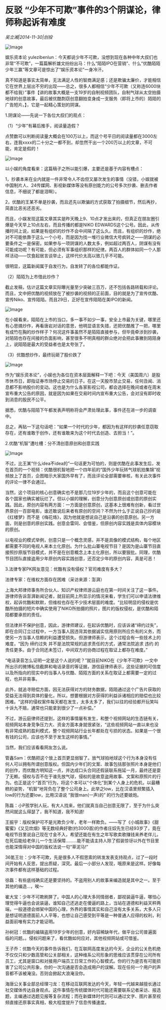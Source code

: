 # 反驳 “少年不可欺”事件的3个阴谋论，律师称起诉有难度

*吴立湘|2014-11-30|创投*

![Image](http://p2.pstatp.com/large/pgc-image/152205881460639aef0efc2)

娱乐资本论 yulezibenlun：今天都说少年不可欺，没想到现在各种中年大叔们也非常“不可欺”，一篇篇解析雄文纷纷出马：什么“陌陌IPO在营销”、什么“优酷陌陌少年三赢”等文章可是惊出了“娱乐资本论”一身冷汗。

真不知道是事实太简单，无法满足人性的智商满足感；还是欺骗太廉价，才能相信它在世界上层出不穷的出现——总之，很多人都相信“少年不可欺（又称连6000块都不给我）”事件【讲的故事大概是一支19岁的自制视频团队，自制气球从太空拍摄地球的创意故事，最后被优酷剽窃创意翻拍变身成一支服务（即将上市的）陌陌的广告短片。】，它是一起精心策划的阴谋。

1.阴谋论——先说一下各位大叔们的观点：

（1）“少年”有幕后推手，阅读量造假？

点赞数可以判断阅读量大概会在100万以上，而这个号平日的阅读量都在3000左右，连我xxxx的二十分之一都不到，却忽然干出一个200万以上的文章，不可能，肯定是假的！

![Image](http://p2.pstatp.com/large/pgc-image/1522058814584966978677d)

以小娱的角度看来：这篇稿子之所以能引爆，主要还是基于内容有槽点：

1，抄袭本来在业内就是一件非常令人不齿但又屡次发生的事情（没错，小娱就被中国制片人、24传媒网、影视新媒体等没有原创能力的公号多次抄袭、删去作者信息，不细说了都是泪啊）。

2，优酷的王某不单是抄袭，而且还先以欺骗的方式获取了拍摄细节，然后再抄，简直比恶劣还恶劣。

而且，小娱发现这篇文章其实是昨天晚上9、10点才发出来的，但真正在朋友圈引爆是今天早上10点左右，而且传播的都是NIKO EDWARDS这个公号。因此，从传播时间上说，如果是有组织的炒作不会中间隔了这么久。而且，有组织的炒作，绝对不可能依靠于这么一个小号，而是因为找一堆行业微信大号疯转之——阴谋的必要条件之一是保密。如果参与一项阴谋的人数太多，例如超过两百人，阴谋有没有可能成功呢？有可能，但必须有军事组织那样的纪律。两百人的群体如同一个人那样活动——饮食起居言谈举止，这样代价太高以致几乎不可能。

很明显，这篇新闻属于自发行为，自发转了的各位都能作证。

（2）陌陌为上市借此炒作？

截止发稿，估计这篇文章实际曝光量至少突破三百万，还不包括各路转载和评论。而且，文中把优酷的视频放在了被抄袭的视频的正前面，目的就是为了宣传优酷、宣传Niko、宣传陌陌。而且29日，正好在宣传陌陌在美IPO的新闻。

![Image](http://p2.pstatp.com/large/pgc-image/1522058814640b3dedac546)

在小娱看来，陌陌在上市的当口，多一事不如少一事，安全上市最为关键，哪里还有心思搞炒作，再看唐岩对话的意思，他明显语言失措，还把优酷推了一把，哪里有成竹在胸的炒作样子？何况这件事虽然不是陌陌直接参与，但毕竟牵涉到抄袭，对陌陌也存在间接的负面影响，甚至很多不明真相的群众绝对会把此事撇到陌陌身上，说陌陌是最大的受益者也是太夸张了。

（3）优酷想炒作，最终玩砸了股价跌了

![Image](http://p2.pstatp.com/large/pgc-image/1522058814701a7bd7bc7cd)

作为“娱乐资本论”，小娱也为各位在资本层面解释一下吧：今天（美国周六）是股市休市日，即指证券市场停止交易的日子。在这一天股市禁止交易，任何丑闻、消息都不影响股价的变动。这也是为什么各家影视公司，都会选择在晚间或者在周末宣布重大公告的原因，就是因为如果在交易时间内宣布重大公告，会对没有即时收到消息的股民不公平。

据悉，优酷与陌陌下午都发表声明称将会严肃处理此事，事件还在进一步的调查中。

总之，再贴一下这句话吧：“如果一个时代的少年，都因为有这样的抄袭任意窃取存在，还有谁敢于创作，还有谁敢来为这个时代去创造、去担当！”。

2.优酷“机智”遭吐槽：分不清创意原创和创意实践

![Image](http://p2.pstatp.com/large/pgc-image/1522058814716be68f1f58b)

不过，比王某“什么idea不idea的”一句话更为可怕的，则是优酷在此事发生后，发在首页的一个视频：优酷很机智地把一个四年前的“国外少年玩转气球航拍集锦”视频放上了首页，企图暗示大家国外早有了，而且评论全部需要审核，有关此次事件的评论一律不会通过。

当然，这个项目的核心创意确实也不是那几位19岁少年的，而且这个创意可能在各个国家也确实被玩烂了。但以小娱的理解，创意分为创意原创或创意的原创实践。因此，原创内容有两方面：一方面是创意原创，这基本上很难有创新，看过世界原创一百部电影，谁还敢说后来者有原创的空间？不然为什么于正说自己抄的是《红楼梦》而不是《梅花烙》，因为他就是想说自己是沿袭的创意原创。另一方面，则是创意的原创实践。创意会雷同、会借鉴，但原创内容实践是具体内容模块的原创。

以电视业的模式举例，创意只是一个概念灵感，并不是具像的模式结构，每个地区都需要不同的电视人来本土化原创。为什么批山寨电视节目？是因为是山寨节目直接照抄原版节目模式，并不是在创意概念上本土化原创，所以要狠批。同理，优酷节目团队直接盗用少年原创内容实践创意，还否定少年的原创内容，真是可恶！

3.法律专家PK网友意见：优酷有没有侵权？官司难度有多大？

法律专家：在维权方面存在困难（采访来源：澎湃）

上海大邦律师事务所合伙人、知识产权律师游云庭也在第一时间关注了这一事件。游律师告诉澎湃新闻记者，就目前网上所显示的情况来看，学生们可以申请法律维权，起诉优酷和默默，但维权也存在不少技术层面的难度。“比较明显的侵权是优酷所拍摄的短片中确实使用了NIKO所拍摄的照片，图片的版权侵权，是优酷和陌陌都要承担的责任。

但法律并不保护创意，因此，游律师建议，在起诉优酷时，应该诉诸“缔约过失”，即在合同订立过程中，一方当事人因违背其依据诚实信用原则所应负有的义务，而使另一方当事人信赖的利益遭受损失。但游律师表示，这个过程会有一些技术上的难度，“因为 缔约过失 并不是法院常规的追求责任的方式，通常法院追求 违约 的责任更多。由于合同还未签订，中间双方的协商过程在取证上都存在难度。”

“电话录音怎么证明一定是这个人说的呢？”就目前NIKO在《少年不可欺》一文中所出示的微博私信截屏和电话录音的等证据，游信庭律师表示，这些证据的可信度以及所指向的现实中的当事人与优酷、陌陌方面的关系在取证上都需要一定的过程，也并非易事。

此外，就追寻赔偿方面，因无法获得对方的财务数据，陌陌通过这个广告片获取的受益无法得到具体的量化，所以，想要根据对方获得的利益诉诸相应的赔偿也比较困难。“这样的侵权案件每天都在发生，太多太多了，我们以往的经验都开玩笑叫十诉九不赔，通常也只能拿到很少了一点补偿。”

不过，游云庭律师还提到，这样的事情屡有发生，和整个视频网站的生态链有关，视频网站本身竞争压力大、资金方面本身就很紧张，“这些视频网站一直以来也没有非常成熟的盈利模式，整个视频网站行业长年都处在亏损的状态。如果是一个很有钱的公司，应该也不至于发生这样的事情。”

当然，我们应该看看网友怎么说。

管鑫Sam：优酷把这个放上首页更显弱智了。放气球拍地球这个行为本身没有任何人可以拥有所谓创意版权。但国内少年们的文案、故事包括那张照片本身是他们的创作，而优酷方明知这一点，并达成口头合同还假装联系拖延一月，最终还是耍了无赖。侵权与否不在于谁先放气球，侵权的是故意盗用故事、文案和原照片的行为。也正是这个“首页”行为，将这个本可以“个体化”到某个人身上的危机，以最糟糕的姿势，“机智”地背负在了整个公司身上。此举之low，比在汉语里频繁插入low的行为还要low，比用汉语说 “我很man(一声)的” 的行为还要娘炮。

陈磊：小P孩学别人玩，有大人找来，他们就真当自己创意无限了，至于为什么突然间就这么得瑟了，我不知道，我不知道!

王振宇：版权保护可不是光欺负少年，老年一样欺负。——写了《小城故事》《甜蜜蜜》《又见炊烟》等无数经典好歌(约3000首)的作者庄奴先生已经93岁了，竟在电视节目里说自己现在寸金不入，希望还能在有生之年写歌卖歌赚钱来养老伴儿，在死后能给老伴儿一个生活保障………能不能请主持人除了假装惊讶以外在节目里也能深情得对中国的版权法说一句“草泥马!”

36氪王壮：少年不可欺，先是很多人不假思索的转发发表支持观点，过了一段时间开始有人反思，提出质疑，深究。最后一小部分人发现，哦原来是这样。好像每次事件都有这样基础的过程。

徐磊：有些底线确实还是要坚持的。不盗用别人的故事来编造就是其中之一。至于其他的编造...，唉～

崔大宝：少年不可欺刷屏了。中国人的心理大多同情弱者，鄙视装逼牛逼，哪怕心理觉得牛逼也会说装逼，谁知自己还逃走在傻逼的路上，当站在道德和利益天秤两端，一般道德会绑架中国的心理，外界的事情其实和自己没有太多关系，大多人只是想证明道德面前人人平等，也想让自己感受到平等是一种普通人应得的权利，利益面前唯有实力才能证明。

孙树冠：优酷的编辑盗用19岁少年的创意，好内容稀缺年代，做平台公司普遍面临的问题。。侵权问题来了，看优酷如何应对，其他视频网站或可借鉴。

王子乔：优酷今天的事件告诉我们，在互联网高度发达的今天，企业的公关危机绝不仅仅只和少数高管和公关部相关，这种维系公司形象的思维应该贯穿在公司所有员工，尤其是窗口和对接用户端员工日常工作的心智模式。你的行为是否有可能损害了公司公共形象，你的一次沟通是否会造成用户的误解。现在任何一个用户的声音都不该被淹没。否则会掀起大浪淹没你。

海唐公关事业部总经理刁龙：在移动互联网发达的今天，年轻一代越来越擅长通过社交媒体传达自身观点。这件事情在传统媒体时代可能还需要联系记者采访、报选题，主编通过选题见报等复杂流程；而在新媒体时代则可以通过文字、图片甚至视频直接还原事实真相，极大程度提升了信息传播速度。

